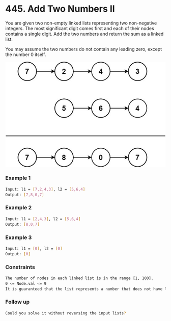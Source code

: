 # 445. Add Two Numbers II

You are given two non-empty linked lists representing two non-negative integers. The most significant digit comes first and each of their nodes contains a single digit. Add the two numbers and return the sum as a linked list.

You may assume the two numbers do not contain any leading zero, except the number 0 itself.

[![sumii-linked-list](sumii-linked-list.jpg)]()
### Example 1
```sh
Input: l1 = [7,2,4,3], l2 = [5,6,4]
Output: [7,8,0,7]
```

### Example 2
```sh
Input: l1 = [2,4,3], l2 = [5,6,4]
Output: [8,0,7]
```

### Example 3
```sh
Input: l1 = [0], l2 = [0]
Output: [0]
```

### Constraints
```sh
The number of nodes in each linked list is in the range [1, 100].
0 <= Node.val <= 9
It is guaranteed that the list represents a number that does not have leading zeros.
```

### Follow up
```sh
Could you solve it without reversing the input lists?
```
